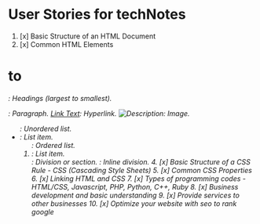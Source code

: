 # User Stories for techNotes

1. [x] Basic Structure of an HTML Document
2. [x] Common HTML Elements
<h1> to <h6>: Headings (largest to smallest).
<p>: Paragraph.
<a href="URL">Link Text</a>: Hyperlink.
<img src="image.jpg" alt="Description">: Image.
<ul>: Unordered list.
<li>: List item.
<ol>: Ordered list.
<li>: List item.
<div>: Division or section.
<span>: Inline division.
4. [x] Basic Structure of a CSS Rule - CSS (Cascading Style Sheets)
5. [x] Common CSS Properties 
6. [x] Linking HTML and CSS
7. [x] Types of programming codes - HTML/CSS, Javascript, PHP, Python, C++, Ruby
8. [x] Business development and basic understanding 
9. [x] Provide services to other businesses
10. [x] Optimize your website with seo to rank google
